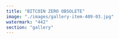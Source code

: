 ```yaml
---
title: "BITCOIN ZERO OBSOLETE"
image: "./images/gallery-item-409-03.jpg"
watermark: "442"
section: "gallery"
---
```

